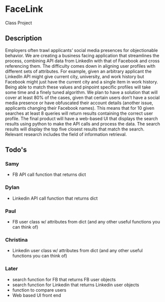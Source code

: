 # FaceLink
Class Project

## Description
Employers often trawl applicants’ social media presences for objectionable behavior. We are creating a business facing application that streamlines the process, combining API data from LinkedIn with that of Facebook and cross referencing them. The difficulty comes down in aligning user profiles with different sets of attributes. For example, given an arbitrary applicant the LinkedIn API might give current city, university, and work history but Facebook might just have the current city and a single item in work history. Being able to match these values and pinpoint specific profiles will take some time and a finely tuned algorithm. We plan to have a solution that will cover at least 80% of the cases, given that certain users don’t have a social media presence or have obfuscated their account details (another issue, applicants changing their Facebook names). This means that for 10 given searches at least 8 queries will return results containing the correct user profile. The final product will have a web-based UI that displays the search results using python to make the API calls and process the data. The search results will display the top five closest results that match the search. Relevant research includes the field of information retrieval.

## Todo's

### Samy
* FB API call function that returns dict

### Dylan
* Linkedin API call function that returns dict

### Paul
* FB user class w/ attributes from dict (and any other useful functions you can think of)

### Christina
* Linkedin user class w/ attributes from dict (and any other useful functions you can think of)

### Later
* search function for FB that returns FB user objects
* search function for Linkedin that returns Linkedin user objects
* function to compare users
* Web based UI front end
